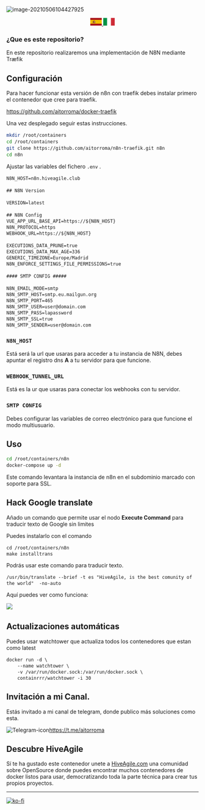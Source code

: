 ![image-20210506104427925](https://tva1.sinaimg.cn/large/008i3skNgy1gq8sv4q7cqj303k03kweo.jpg)

<p align="center">
  <a href="https://github.com/aitorroma/n8n-traefik">
    <img src="https://raw.githubusercontent.com/lipis/flag-icons/main/flags/4x3/es.svg" width="30" height="20">
  </a>
  <a href="https://github.com/aitorroma/n8n-traefik/blob/master/Readme.IT.md">
    <img src="https://raw.githubusercontent.com/lipis/flag-icons/main/flags/4x3/it.svg" width="30" height="20">
  </a>
</p>

### ¿Que es este repositorio?

En este repositorio realizaremos una implementación de N8N mediante Træfik 


## Configuración

Para hacer funcionar esta versión de n8n con traefik debes instalar primero el contenedor que cree para traefik.

https://github.com/aitorroma/docker-traefik

Una vez desplegado seguir estas instrucciones.

```sh
mkdir /root/containers
cd /root/containers
git clone https://github.com/aitorroma/n8n-traefik.git n8n
cd n8n
```

Ajustar las variables del fichero `.env` .

```
N8N_HOST=n8n.hiveagile.club

## N8N Version

VERSION=latest

## N8N Config
VUE_APP_URL_BASE_API=https://${N8N_HOST}
N8N_PROTOCOL=https
WEBHOOK_URL=https://${N8N_HOST}

EXECUTIONS_DATA_PRUNE=true
EXECUTIONS_DATA_MAX_AGE=336
GENERIC_TIMEZONE=Europe/Madrid
N8N_ENFORCE_SETTINGS_FILE_PERMISSIONS=true

#### SMTP CONFIG #####

N8N_EMAIL_MODE=smtp
N8N_SMTP_HOST=smtp.eu.mailgun.org
N8N_SMTP_PORT=465
N8N_SMTP_USER=user@domain.com
N8N_SMTP_PASS=lapassword
N8N_SMTP_SSL=true
N8N_SMTP_SENDER=user@domain.com
```



### `N8N_HOST`

Está será la url que usaras para acceder a tu instancia de N8N, debes apuntar el registro dns **A** a tu servidor para que funcione.

### `WEBHOOK_TUNNEL_URL`

Está es la ur que usaras para conectar los webhooks con tu servidor.

### `SMTP CONFIG`

Debes configurar las variables de correo electrónico para que funcione el modo multiusuario.

## Uso

```sh
cd /root/containers/n8n
docker-compose up -d
```

Este comando levantara la instancia de n8n en el subdominio marcado con soporte para SSL.

## Hack Google translate

Añado un comando que permite usar el nodo **Execute Command** para traducir texto de Google sin limites

Puedes instalarlo con el comando

```
cd /root/containers/n8n
make installtrans
```

Podrás usar este comando para traducir texto.

```
/usr/bin/translate --brief -t es "HiveAgile, is the best comunity of the world"  -no-auto
```

Aquí puedes ver como funciona:

![](https://tva1.sinaimg.cn/large/e6c9d24egy1h23x0vgp49j21a20u0gnf.jpg)

## Actualizaciones automáticas

Puedes usar watchtower que actualiza todos los contenedores que estan como latest

```
docker run -d \
    --name watchtower \
    -v /var/run/docker.sock:/var/run/docker.sock \
    containrrr/watchtower -i 30
```

## Invitación a mi Canal.

Estás invitado a mi canal de telegram, donde publico más soluciones como esta.

![Telegram-icon](https://tva1.sinaimg.cn/large/008i3skNgy1guctnvd002j600w00w0r202.jpg)https://t.me/aitorroma

## Descubre HiveAgile

Sí te ha gustado este contenedor unete a [HiveAgile.com](https://hiveagile.com) una comunidad sobre OpenSource donde puedes encontrar muchos contenedores de docker listos para usar, democratizando toda la parte técnica para crear tus propios proyectos. 

----------------------------------------------------------

[![ko-fi](https://ko-fi.com/img/githubbutton_sm.svg)](https://ko-fi.com/J3J64AN17)

